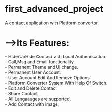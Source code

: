 # first_advanced_project

A contact application with Platform convertor.<br>
<h1>-->Its Features:</h1>
     - Hide/UnHide Contact with Local Authentication.<br>
     - Call,Msg and Email functionality.<br>
     - Permanent Theme and Ui change.<br>
     - Permanent User Account.<br>
     - User Account Edit And Remove Options.<br>
     - Platform Converter System With Help Of Switch.<br>
     - Edit and Delete Contact<br>
     - Share Contact<br>
     - All Langaauges are supported.<br>
     - Add Contact with image.<br>
     
